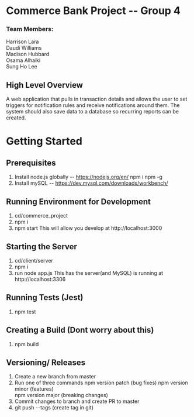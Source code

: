 # Commerce Bank Project -- Group 4     
### Team Members:   
Harrison Lara  
Daudi Williams  
Madison Hubbard  
Osama Alhaiki   
Sung Ho Lee  
  
## High Level Overview  
A web application that pulls in transaction details and allows the user to set triggers for notification rules and receive notifications around them.  The system should also save data to a database so recurring reports can be created.  

# Getting Started

## Prerequisites
  1. Install node.js globally -- https://nodejs.org/en/
       npm i npm -g
  2. Install mySQL -- https://dev.mysql.com/downloads/workbench/

## Running Environment for Development
  1. cd/commerce_project
  2. npm i
  3. npm start
      This will allow you develop at http://localhost:3000  

## Starting the Server
  1. cd/client/server
  2. npm i
  3. run node app.js
      This has the server(and MySQL) is running at http://localhost:3306

## Running Tests (Jest)
  1. npm test

## Creating a Build (Dont worry about this)
  1. npm build

## Versioning/ Releases
 1. Create a new branch from master
 2. Run one of three commands
    npm version patch (bug fixes)
    npm version minor (features)  
    npm version major (breaking changes)  
  3. Commit changes to branch and create PR to master
  4. git push --tags (create tag in git)    
